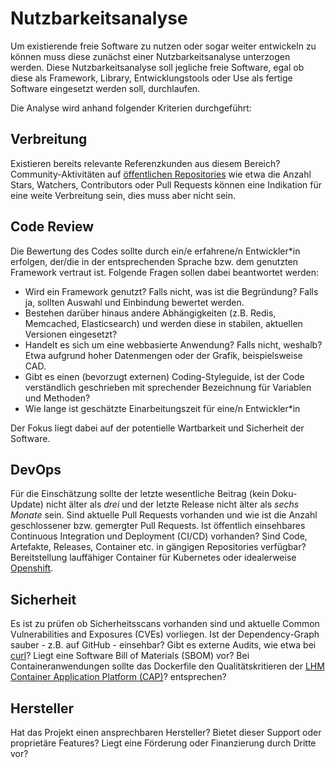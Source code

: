 # Nutzbarkeitsanalyse

Um existierende freie Software zu nutzen oder sogar weiter entwickeln zu können muss diese zunächst einer Nutzbarkeitsanalyse unterzogen werden.
Diese Nutzbarkeitsanalyse soll jegliche freie Software, egal ob diese als Framework, Library, Entwicklungstools oder Use als fertige Software eingesetzt werden soll, durchlaufen.

Die Analyse wird anhand folgender Kriterien durchgeführt:

## Verbreitung

Existieren bereits relevante Referenzkunden aus diesem Bereich?
Community-Aktivitäten auf [öffentlichen Repositories](./repositories.html) wie etwa die Anzahl Stars, Watchers, Contributors oder Pull Requests können eine Indikation für eine weite Verbreitung sein, dies muss aber nicht sein.

## Code Review

Die Bewertung des Codes sollte durch ein/e erfahrene/n Entwickler*in erfolgen, der/die in der entsprechenden Sprache bzw. dem genutzten Framework vertraut ist. 
Folgende Fragen sollen dabei beantwortet werden:

* Wird ein Framework genutzt? Falls nicht, was ist die Begründung? Falls ja, sollten Auswahl und Einbindung bewertet werden.
* Bestehen darüber hinaus andere Abhängigkeiten (z.B. Redis, Memcached, Elasticsearch) und werden diese in stabilen, aktuellen Versionen eingesetzt?
* Handelt es sich um eine webbasierte Anwendung? Falls nicht, weshalb? Etwa aufgrund hoher Datenmengen oder der Grafik, beispielsweise CAD.
* Gibt es einen (bevorzugt externen) Coding-Styleguide, ist der Code verständlich geschrieben mit sprechender Bezeichnung für Variablen und Methoden? 
* Wie lange ist geschätzte Einarbeitungszeit für eine/n Entwickler*in

Der Fokus liegt dabei auf der potentielle Wartbarkeit und Sicherheit der Software.

## DevOps

Für die Einschätzung sollte der letzte wesentliche Beitrag (kein Doku-Update) nicht älter als _drei_ und der letzte Release nicht älter als _sechs Monate_ sein.
Sind aktuelle Pull Requests vorhanden und wie ist die Anzahl geschlossener bzw. gemergter Pull Requests.
Ist öffentlich einsehbares Continuous Integration und Deployment (CI/CD) vorhanden?
Sind Code, Artefakte, Releases, Container etc. in gängigen Repositories verfügbar?
Bereitstellung lauffähiger Container für Kubernetes oder idealerweise [Openshift](./software/openshift.html).

## Sicherheit

Es ist zu prüfen ob Sicherheitsscans vorhanden sind und aktuelle Common Vulnerabilities and Exposures (CVEs) vorliegen.
Ist der Dependency-Graph sauber - z.B. auf GitHub - einsehbar?
Gibt es externe Audits, wie etwa bei [curl](https://daniel.haxx.se/blog/2016/11/23/curl-security-audit/)?
Liegt eine Software Bill of Materials (SBOM) vor?
Bei Containeranwendungen sollte das Dockerfile den Qualitätskritieren der [LHM Container Application Platform (CAP)](./software/openshift.html)? entsprechen?

## Hersteller

Hat das Projekt einen ansprechbaren Hersteller? Bietet dieser Support oder proprietäre Features?
Liegt eine Förderung oder Finanzierung durch Dritte vor?
